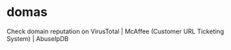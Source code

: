# domas
Check domain reputation  on VirusTotal | McAffee (Customer URL Ticketing System) | AbuseIpDB
